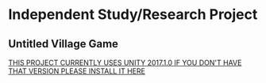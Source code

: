 # Independent Study/Research Project
## Untitled Village Game

[THIS PROJECT CURRENTLY USES UNITY 2017.1.0 IF YOU DON'T HAVE THAT VERSION PLEASE INSTALL IT HERE](https://unity3d.com/get-unity/download/archive)